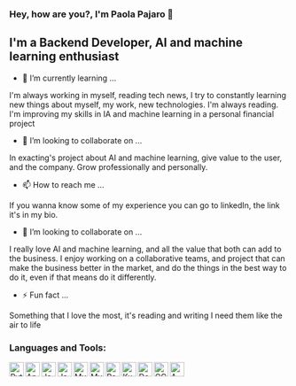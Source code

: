 ### Hey, how are you?, I'm Paola Pajaro 🦅

## I'm a Backend Developer, AI and machine learning enthusiast

- 🌱 I’m currently learning ...

I'm always working in myself, reading tech news, I try to constantly learning new things about myself, my work, new technologies. I'm always reading. I'm improving my skills in IA and machine learning in a personal financial project

- 👯 I’m looking to collaborate on ...

In exacting's project about AI and machine learning, give value to the user, and the company. Grow professionally and personally.

- 📫 How to reach me ...

If you wanna know some of my experience you can go to linkedIn, the link it's in my bio.

- 👯 I’m looking to collaborate on  ...

I really love AI and machine learning, and all the value that both can add to the business. I enjoy working on a collaborative teams, and project that can make the business better in the market, and do the things in the best way to do it, even if that means do it differently.

- ⚡ Fun fact ...

Something that I love the most, it's reading and writing I need them like the air to life

### Languages and Tools:

<img align="left" alt="Python" width="26px" src="https://img.icons8.com/color/344/python.png" />
<img align="left" alt="Angular" width="26px" src="https://img.icons8.com/color/344/angularjs" />
<img align="left" alt="JavaScript" width="26px" src="https://img.icons8.com/color/344/javascript--v1.png" />
<img align="left" alt="Java" width="26px" src="https://img.icons8.com/color/344/java-coffee-cup-logo--v1.png" />
<img align="left" alt="MySQL" width="26px" src="https://img.icons8.com/color/344/mysql-logo.png" />
<img align="left" alt="MySQL" width="26px" src="https://img.icons8.com/color/344/mongodb.png" />
<img align="left" alt="PostgreSQL" width="26px" src="https://img.icons8.com/color/344/postgreesql.png" />
<img align="left" alt="Kubernetes" width="26px" src="https://img.icons8.com/color/344/kubernetes.png" />
<img align="left" alt="Docker" width="26px" src="https://img.icons8.com/fluency/344/docker.png" />
<img align="left" alt="GCP" width="26px" src="https://img.icons8.com/color/344/google-cloud.png" />
<img align="left" alt="AWS" width="26px" src="https://img.icons8.com/color/344/amazon-web-services.png" />
